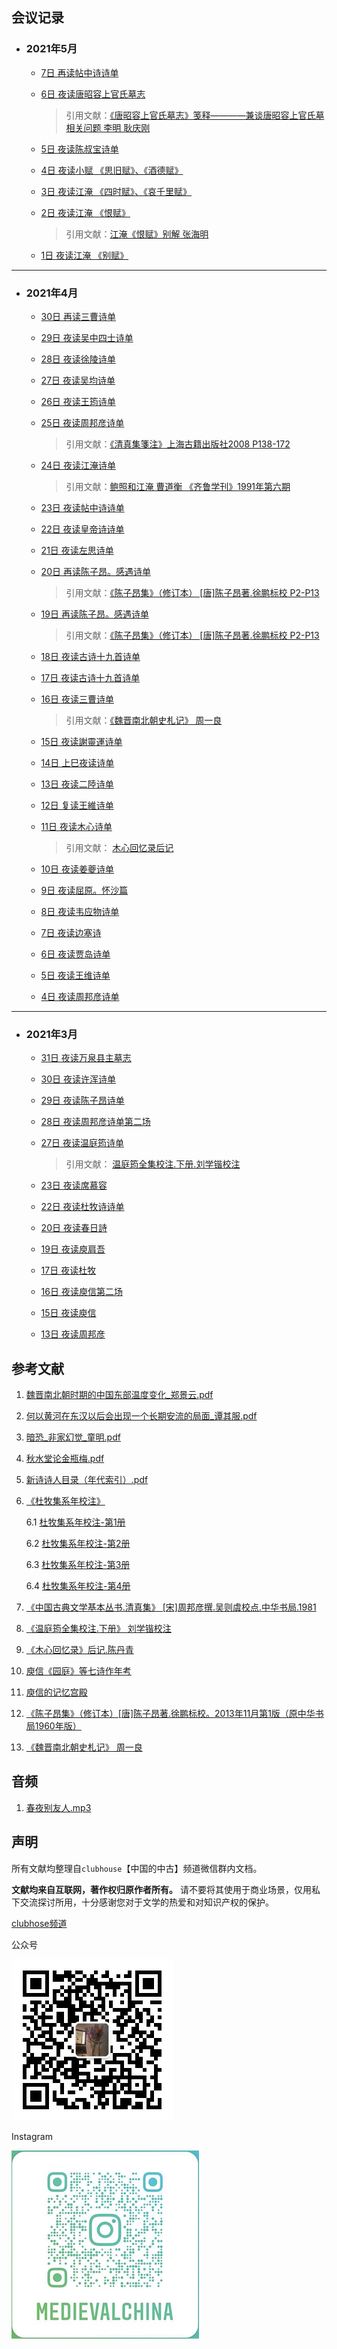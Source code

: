 ## 会议记录
- ### 2021年5月
  + [7日 再读帖中诗诗单](meetings/2021-05/5-7再读帖中诗.pdf)

  + [6日 夜读唐昭容上官氏墓志](meetings/2021-05/5-6夜读唐昭容上官氏墓志.pdf)
    > 引用文献：[《唐昭容上官氏墓志》笺释————兼谈唐昭容上官氏墓相关问题 李明 耿庆刚](references/唐昭容上官氏墓志_笺释_兼谈唐昭容上官氏墓相关问题_李明_耿庆刚.pdf)

  + [5日 夜读陈叔宝诗单](meetings/2021-05/5-5夜读陈叔宝.pdf)

  + [4日 夜读小赋 《思旧赋》、《酒德赋》](meetings/2021-05/5-4夜读小赋。思旧赋。酒德赋.pdf)

  + [3日 夜读江淹 《四时赋》、《哀千里赋》](meetings/2021-05/5-3夜读江淹。四时赋。哀千里赋。.pdf)

  + [2日 夜读江淹 《恨赋》](meetings/2021-05/5-2夜读江淹。恨赋.pdf)
    > 引用文献：[江淹《恨赋》别解 张海明](references/江淹_恨赋_别解_张海明.pdf)

  + [1日 夜读江淹 《别赋》](meetings/2021-05/5-1夜读江淹。别赋.pdf)

---

- ### 2021年4月
  + [30日 再读三曹诗单](meetings/2021-04/4-30再读三曹.pdf)

  + [29日 夜读吴中四士诗单](meetings/2021-04/4-29夜读吴中四士.pdf)
  
  + [28日 夜读徐陵诗单](meetings/2021-04/4-28夜读徐陵.pdf)
  
  + [27日 夜读吴均诗单](meetings/2021-04/4-27夜读吴均.pdf)
  
  + [26日 夜读王筠诗单](meetings/2021-04/4-26夜读王筠.pdf)
  
  + [25日 夜读周邦彦诗单](meetings/2021-04/4-25夜读周邦彦.pdf)
    > 引用文献：[《清真集箋注》上海古籍出版社2008 P138-172](references/《清真集箋注》上海古籍出版社2008P138-172.pdf)
  
  + [24日 夜读江淹诗单](meetings/2021-04/4-24夜读江淹.pdf)
    > 引用文献：[鲍照和江淹 曹道衡 《齐鲁学刊》1991年第六期](references/鲍照和江淹.pdf)
   
  + [23日 夜读帖中诗诗单](meetings/2021-04/4-23夜读帖中诗.pdf)
  
  + [22日 夜读皇帝诗诗单](meetings/2021-04/4-22夜读皇帝诗更新.pdf)

  + [21日 夜读左思诗单](meetings/2021-04/4-21夜读左思.pdf)

  + [20日 再读陈子昂。感遇诗单](meetings/2021-04/4-19再读陈子昂。感遇.pdf)
    > 引用文献：[《陈子昂集》（修订本） [唐]陈子昂著.徐鹏标校 P2-P13](references/《陈子昂集》(修订本)[唐]陈子昂著.徐鹏标校。2013年11月第1版(原中华书局1960年版).pdf)

  + [19日 再读陈子昂。感遇诗单](meetings/2021-04/4-19再读陈子昂。感遇.pdf)
    > 引用文献：[《陈子昂集》（修订本） [唐]陈子昂著.徐鹏标校 P2-P13](references/《陈子昂集》(修订本)[唐]陈子昂著.徐鹏标校。2013年11月第1版(原中华书局1960年版).pdf)

  + [18日 夜读古诗十九首诗单](meetings/2021-04/4-17。18夜读古诗十九首.pdf)

  + [17日 夜读古诗十九首诗单](meetings/2021-04/4-17。18夜读古诗十九首.pdf)

  + [16日 夜读三曹诗单](meetings/2021-04/4-16夜读三曹.pdf)
    > 引用文献：[《魏晋南北朝史札记》 周一良](references/4-16_魏晋南北朝史札记_周一良.pdf)

  + [15日 夜读謝靈運诗单](meetings/2021-04/4-15夜读謝靈運.pdf)

  + [14日 上巳夜读诗单](meetings/2021-04/4-14上巳夜读.pdf)
  
  + [13日 夜读二陸诗单](meetings/2021-04/4-13二陸.pdf)
  
  + [12日 复读王維诗单](meetings/2021-04/4-12复读王維.pdf)
  
  + [11日 夜读木心诗单](meetings/2021-04/4-11木心.pdf)
    > 引用文献： [木心回忆录后记](references/木心回忆录后记.pdf)

  + [10日 夜读姜夔诗单](meetings/2021-04/4-10姜夔.pdf)
  
  + [9日 夜读屈原。怀沙篇](meetings/2021-04/4-9屈原怀沙篇.pdf)
  
  + [8日 夜读韦应物诗单](meetings/2021-04/4-8韦应物.pdf)

  + [7日 夜读边塞诗](meetings/2021-04/4-7边塞诗.pdf)

  + [6日 夜读贾岛诗单](meetings/2021-04/4-6贾岛.pdf)

  + [5日 夜读王维诗单](meetings/2021-04/4-5王维.pdf)

  + [4日 夜读周邦彦诗单](meetings/2021-04/4-4周邦彦.pdf)

---

- ### 2021年3月
  + [31日 夜读万泉县主墓志](meetings/2021-03/3-31夜读万泉县主墓志.pdf)
  
  + [30日 夜读许浑诗单](meetings/2021-03/3-30夜读许浑诗单.pdf)
  
  + [29日 夜读陈子昂诗单](meetings/2021-03/3-29夜读陈子昂诗单.pdf)
  
  + [28日 夜读周邦彦诗单第二场](meetings/2021-03/3-28夜读周邦彦诗单.pdf)

  + [27日 夜读温庭筠诗单](meetings/2021-03/3-27夜读温庭筠诗单.pdf)
    > 引用文献： [温庭筠全集校注.下册.刘学锴校注](references/温庭筠全集校注.下册.刘学锴校注.pdf)

  + [23日 夜读席慕容](meetings/2021-03/3-23夜读席慕容.pdf)

  + [22日 夜读杜牧诗诗单](meetings/2021-03/3-22夜读杜牧诗.pdf)

  + [20日 夜读春日詩](meetings/2021-03/3-20夜读春日詩.pdf)

  + [19日 夜读庾肩吾](meetings/2021-03/3-19夜读庾肩吾.pdf)

  + [17日 夜读杜牧](meetings/2021-03/3-17夜读杜牧.pdf)
  
  + [16日 夜读庾信第二场](meetings/2021-03/3-16日夜读庾信第二场.pdf)

  + [15日 夜读庾信](meetings/2021-03/3-15夜读庾信.pdf)

  + [13日 夜读周邦彦](meetings/2021-03/3-13夜读周邦彦.pdf)


## 参考文献

1. [魏晋南北朝时期的中国东部温度变化_郑景云.pdf](references/魏晋南北朝时期的中国东部温度变化_郑景云.pdf)

2. [何以黄河在东汉以后会出现一个长期安流的局面_谭其服.pdf](references/何以黄河在东汉以后会出现一个长期安流的局面_谭其服.pdf)
   
3. [暗恐_非家幻觉_童明.pdf](./references/暗恐_非家幻觉_童明.pdf)
   
4. [秋水堂论金瓶梅.pdf](./references/秋水堂论金瓶梅.pdf)
   
5. [新诗诗人目录（年代索引）.pdf](./references/新诗诗人目录(年代索引).pdf)

6. [《杜牧集系年校注》](./references/杜牧集系年校注_全四册/index.md)  

    6.1 [杜牧集系年校注-第1册](./references/杜牧集系年校注_全四册/杜牧集系年校注-第1册.pdf)  
  
    6.2 [杜牧集系年校注-第2册](./references/杜牧集系年校注_全四册/杜牧集系年校注-第2册.pdf)  

    6.3 [杜牧集系年校注-第3册](./references/杜牧集系年校注_全四册/杜牧集系年校注-第3册.pdf)  

    6.4 [杜牧集系年校注-第4册](./references/杜牧集系年校注_全四册/杜牧集系年校注-第4册.pdf)  
  
7. [《中国古典文学基本丛书.清真集》 [宋]周邦彦撰.吴则虞校点.中华书局.1981](./references/中国古典文学基本丛书.清真集.宋周邦彦撰.吴则虞校点.中华书局.1981.pdf)

8. [《温庭筠全集校注.下册》 刘学锴校注](./references/温庭筠全集校注.下册.刘学锴校注.pdf)

9. [《木心回忆录》后记.陈丹青](.references/木心回忆录后记.pdf)

10. [庾信《园庭》等七诗作年考](references/庾信《园庭》等七诗作年考.pdf)

11. [庾信的记忆宫殿](references/庾信的记忆宫殿.pdf)

12. [《陈子昂集》（修订本）[唐]陈子昂著.徐鹏标校。2013年11月第1版（原中华书局1960年版）](references/《陈子昂集》(修订本)[唐]陈子昂著.徐鹏标校。2013年11月第1版(原中华书局1960年版).pdf)

13. [《魏晋南北朝史札记》 周一良](references/4-16_魏晋南北朝史札记_周一良.pdf)



## 音频
1. [春夜别友人.mp3](./assets/audio/春夜别友人.mp3)

## 声明
所有文献均整理自`clubhouse`【中国的中古】频道微信群内文档。

**文献均来自互联网，著作权归原作者所有。** 请不要将其使用于商业场景，仅用私下交流探讨所用，十分感谢您对于文学的热爱和对知识产权的保护。

[clubhose频道](https://www.joinclubhouse.com/club/%E4%B8%AD%E5%9C%8B%E7%9A%84%E4%B8%AD%E5%8F%A4)

公众号

![公众号](./assets/images/qr_code.jpg)

Instagram

![Instagram Medieval-China](./assets/images/ins-Medieval-China.png)
